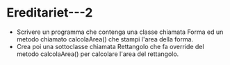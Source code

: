# Ereditariet---2
- Scrivere un programma che contenga una classe chiamata Forma ed un metodo chiamato calcolaArea() che stampi l'area della forma.
- Crea poi una sottoclasse chiamata Rettangolo che fa override del metodo calcolaArea() per calcolare l'area del rettangolo.
